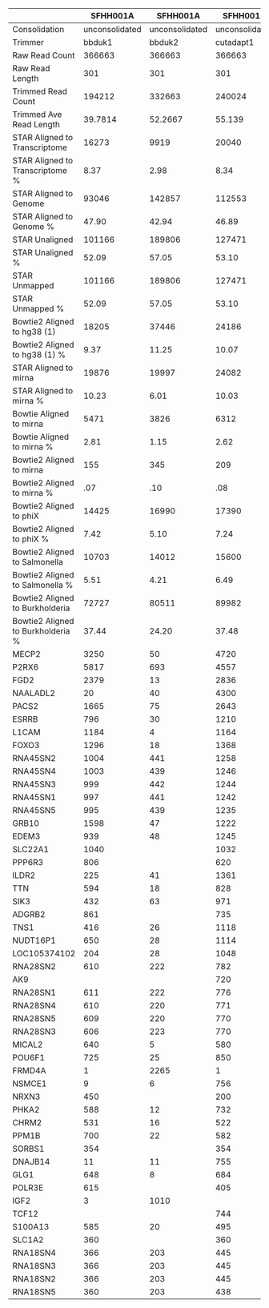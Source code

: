 |    | SFHH001A | SFHH001A | SFHH001A | SFHH001A | SFHH001A | SFHH001A | SFHH001A | SFHH001A | SFHH001B | SFHH001B | SFHH001B | SFHH001B | SFHH001B | SFHH001B | SFHH001B | SFHH001B | Undetermined | Undetermined | Undetermined | Undetermined | Undetermined | Undetermined | Undetermined | Undetermined |
| --- | --- | --- | --- | --- | --- | --- | --- | --- | --- | --- | --- | --- | --- | --- | --- | --- | --- | --- | --- | --- | --- | --- | --- | --- |
| Consolidation | unconsolidated | unconsolidated | unconsolidated | unconsolidated | consolidated | consolidated | consolidated | consolidated | unconsolidated | unconsolidated | unconsolidated | unconsolidated | consolidated | consolidated | consolidated | consolidated | unconsolidated | unconsolidated | unconsolidated | unconsolidated | consolidated | consolidated | consolidated | consolidated |
| Trimmer | bbduk1 | bbduk2 | cutadapt1 | cutadapt2 | bbduk1 | bbduk2 | cutadapt1 | cutadapt2 | bbduk1 | bbduk2 | cutadapt1 | cutadapt2 | bbduk1 | bbduk2 | cutadapt1 | cutadapt2 | bbduk1 | bbduk2 | cutadapt1 | cutadapt2 | bbduk1 | bbduk2 | cutadapt1 | cutadapt2 |
| Raw Read Count | 366663 | 366663 | 366663 | 366663 | 323256 | 323256 | 323256 | 323256 | 382619 | 382619 | 382619 | 382619 | 340452 | 340452 | 340452 | 340452 | 141627 | 141627 | 141627 | 141627 | 137225 | 137225 | 137225 | 137225 |
| Raw Read Length | 301 | 301 | 301 | 301 | 301 | 301 | 301 | 301 | 301 | 301 | 301 | 301 | 301 | 301 | 301 | 301 | 301 | 301 | 301 | 301 | 301 | 301 | 301 | 301 |
| Trimmed Read Count | 194212 | 332663 | 240024 | 240007 | 155344 | 266551 | 195519 | 197045 | 211927 | 354489 | 262543 | 262535 | 169936 | 284976 | 214496 | 215980 | 124376 | 140184 | 139818 | 139825 | 119903 | 135122 | 135142 | 135210 |
| Trimmed Ave Read Length | 39.7814 | 52.2667 | 55.139 | 55.5678 | 39.2208 | 51.9774 | 54.324 | 54.7542 | 37.5484 | 50.4061 | 51.132 | 51.5464 | 36.7343 | 49.5292 | 49.7428 | 50.2013 | 114.188 | 257.249 | 269.213 | 274.402 | 110.571 | 226.962 | 267.046 | 272.32 |
| STAR Aligned to Transcriptome | 16273 | 9919 | 20040 | 20045 | 12549 | 7297 | 15211 | 15160 | 19290 | 10957 | 23712 | 23712 | 15031 | 8234 | 18135 | 18084 | 1535 | 157 | 257 | 253 | 1480 | 186 | 223 | 216 |
| STAR Aligned to Transcriptome % | 8.37 | 2.98 | 8.34 | 8.35 | 8.07 | 2.73 | 7.77 | 7.69 | 9.10 | 3.09 | 9.03 | 9.03 | 8.84 | 2.88 | 8.45 | 8.37 | 1.23 | .11 | .18 | .18 | 1.23 | .13 | .16 | .15 |
| STAR Aligned to Genome | 93046 | 142857 | 112553 | 112578 | 72900 | 107207 | 86407 | 86648 | 100036 | 143020 | 119457 | 119483 | 78661 | 108679 | 92254 | 92431 | 10294 | 1953 | 1588 | 1566 | 9928 | 1853 | 1334 | 1312 |
| STAR Aligned to Genome % | 47.90 | 42.94 | 46.89 | 46.90 | 46.92 | 40.22 | 44.19 | 43.97 | 47.20 | 40.34 | 45.49 | 45.51 | 46.28 | 38.13 | 43.00 | 42.79 | 8.27 | 1.39 | 1.13 | 1.11 | 8.28 | 1.37 | .98 | .97 |
| STAR Unaligned | 101166 | 189806 | 127471 | 127429 | 82444 | 159344 | 109112 | 110397 | 111891 | 211469 | 143086 | 143052 | 91275 | 176297 | 122242 | 123549 | 114082 | 138231 | 138230 | 138259 | 109975 | 133269 | 133808 | 133898 |
| STAR Unaligned % | 52.09 | 57.05 | 53.10 | 53.09 | 53.07 | 59.77 | 55.80 | 56.02 | 52.79 | 59.65 | 54.50 | 54.48 | 53.71 | 61.86 | 56.99 | 57.20 | 91.72 | 98.60 | 98.86 | 98.88 | 91.71 | 98.62 | 99.01 | 99.02 |
| STAR Unmapped | 101166 | 189806 | 127471 | 127429 | 82444 | 159344 | 109112 | 110397 | 111891 | 211469 | 143086 | 143052 | 91275 | 176297 | 122242 | 123549 | 114082 | 138231 | 138230 | 138259 | 109975 | 133269 | 133808 | 133898 |
| STAR Unmapped % | 52.09 | 57.05 | 53.10 | 53.09 | 53.07 | 59.77 | 55.80 | 56.02 | 52.79 | 59.65 | 54.50 | 54.48 | 53.71 | 61.86 | 56.99 | 57.20 | 91.72 | 98.60 | 98.86 | 98.88 | 91.71 | 98.62 | 99.01 | 99.02 |
| Bowtie2 Aligned to hg38 (1) | 18205 | 37446 | 24186 | 24186 | 15033 | 37135 | 19924 | 20487 | 11960 | 28872 | 16269 | 16277 | 9843 | 30134 | 13391 | 13987 | 215 | 622 | 493 | 502 | 194 | 634 | 294 | 303 |
| Bowtie2 Aligned to hg38 (1) % | 9.37 | 11.25 | 10.07 | 10.07 | 9.67 | 13.93 | 10.19 | 10.39 | 5.64 | 8.14 | 6.19 | 6.19 | 5.79 | 10.57 | 6.24 | 6.47 | .17 | .44 | .35 | .35 | .16 | .46 | .21 | .22 |
| STAR Aligned to mirna | 19876 | 19997 | 24082 | 24085 | 15273 | 13687 | 17932 | 17946 | 21485 | 17785 | 26127 | 26132 | 16731 | 12761 | 19937 | 19937 | 1906 | 295 | 375 | 373 | 1836 | 276 | 279 | 278 |
| STAR Aligned to mirna % | 10.23 | 6.01 | 10.03 | 10.03 | 9.83 | 5.13 | 9.17 | 9.10 | 10.13 | 5.01 | 9.95 | 9.95 | 9.84 | 4.47 | 9.29 | 9.23 | 1.53 | .21 | .26 | .26 | 1.53 | .20 | .20 | .20 |
| Bowtie Aligned to mirna | 5471 | 3826 | 6312 | 6312 | 4158 | 2700 | 4620 | 4659 | 5448 | 3242 | 6411 | 6410 | 4256 | 2376 | 4871 | 4910 | 335 | 75 | 97 | 97 | 319 | 67 | 61 | 61 |
| Bowtie Aligned to mirna % | 2.81 | 1.15 | 2.62 | 2.62 | 2.67 | 1.01 | 2.36 | 2.36 | 2.57 | .91 | 2.44 | 2.44 | 2.50 | .83 | 2.27 | 2.27 | .26 | .05 | .06 | .06 | .26 | .04 | .04 | .04 |
| Bowtie2 Aligned to mirna | 155 | 345 | 209 | 209 | 130 | 270 | 172 | 172 | 81 | 212 | 122 | 122 | 67 | 167 | 99 | 98 | 4 | 7 | 4 | 4 | 4 | 7 | 4 | 4 |
| Bowtie2 Aligned to mirna % | .07 | .10 | .08 | .08 | .08 | .10 | .08 | .08 | .03 | .05 | .04 | .04 | .03 | .05 | .04 | .04 | 0 | 0 | 0 | 0 | 0 | 0 | 0 | 0 |
| Bowtie2 Aligned to phiX | 14425 | 16990 | 17390 | 17384 | 11113 | 13100 | 13681 | 13656 | 15007 | 17745 | 18149 | 18145 | 11255 | 13309 | 13901 | 13867 | 115407 | 135369 | 135943 | 135927 | 111036 | 130309 | 130754 | 130572 |
| Bowtie2 Aligned to phiX % | 7.42 | 5.10 | 7.24 | 7.24 | 7.15 | 4.91 | 6.99 | 6.93 | 7.08 | 5.00 | 6.91 | 6.91 | 6.62 | 4.67 | 6.48 | 6.42 | 92.78 | 96.56 | 97.22 | 97.21 | 92.60 | 96.43 | 96.75 | 96.56 |
| Bowtie2 Aligned to Salmonella | 10703 | 14012 | 15600 | 15600 | 8249 | 10678 | 11774 | 11765 | 13599 | 17708 | 19812 | 19811 | 10564 | 13673 | 15122 | 15109 | 352 | 520 | 557 | 557 | 333 | 483 | 507 | 506 |
| Bowtie2 Aligned to Salmonella % | 5.51 | 4.21 | 6.49 | 6.49 | 5.31 | 4.00 | 6.02 | 5.97 | 6.41 | 4.99 | 7.54 | 7.54 | 6.21 | 4.79 | 7.05 | 6.99 | .28 | .37 | .39 | .39 | .27 | .35 | .37 | .37 |
| Bowtie2 Aligned to Burkholderia | 72727 | 80511 | 89982 | 89985 | 56558 | 61795 | 68428 | 68345 | 84444 | 94639 | 104996 | 104996 | 66233 | 73435 | 80991 | 80911 | 1134 | 1340 | 1513 | 1513 | 1045 | 1221 | 1347 | 1344 |
| Bowtie2 Aligned to Burkholderia % | 37.44 | 24.20 | 37.48 | 37.49 | 36.40 | 23.18 | 34.99 | 34.68 | 39.84 | 26.69 | 39.99 | 39.99 | 38.97 | 25.76 | 37.75 | 37.46 | .91 | .95 | 1.08 | 1.08 | .87 | .90 | .99 | .99 |
| MECP2 | 3250 | 50 | 4720 | 4720 | 2430 | 20 | 3470 | 3420 | 5640 | 100 | 8090 | 8090 | 4310 | 50 | 6000 | 5960 | 50 |  | 40 | 40 | 40 |  | 40 | 40 |
| P2RX6 | 5817 | 693 | 4557 | 4557 | 3843 | 378 | 2898 | 2898 | 4977 | 336 | 4116 | 4116 | 3591 | 273 | 2877 | 2856 | 84 | 21 | 63 | 63 | 63 |  | 42 | 42 |
| FGD2 | 2379 | 13 | 2836 | 2836 | 1924 | 26 | 2314 | 2314 | 2561 |  | 2797 | 2797 | 2080 | 26 | 2225 | 2199 |  |  |  |  |  |  |  |  |
| NAALADL2 | 20 | 40 | 4300 | 4300 | 20 | 20 | 3140 | 3100 | 140 | 120 | 3380 | 3380 | 120 | 80 | 2340 | 2340 |  |  |  |  |  |  |  |  |
| PACS2 | 1665 | 75 | 2643 | 2643 | 1275 | 105 | 2058 | 2058 | 1230 | 45 | 2070 | 2070 | 960 | 15 | 1620 | 1605 | 15 |  | 30 | 30 | 15 |  | 30 | 30 |
| ESRRB | 796 | 30 | 1210 | 1210 | 542 |  | 755 | 735 | 1526 | 50 | 2248 | 2248 | 997 |  | 1467 | 1447 | 10 |  | 30 | 30 |  |  | 10 | 10 |
| L1CAM | 1184 | 4 | 1164 | 1164 | 864 | 4 | 860 | 856 | 1496 | 32 | 1596 | 1596 | 1152 | 4 | 1260 | 1248 | 16 |  | 16 | 16 | 12 |  | 16 | 16 |
| FOXO3 | 1296 | 18 | 1368 | 1368 | 945 |  | 972 | 963 | 1378 | 72 | 1422 | 1422 | 1072 | 45 | 1080 | 1080 |  |  |  |  |  |  |  |  |
| RNA45SN2 | 1004 | 441 | 1258 | 1258 | 782 | 277 | 980 | 975 | 1032 | 431 | 1255 | 1255 | 809 | 275 | 965 | 961 | 14 | 5 | 14 | 14 | 15 | 5 | 16 | 15 |
| RNA45SN4 | 1003 | 439 | 1246 | 1246 | 784 | 275 | 973 | 968 | 1033 | 428 | 1252 | 1252 | 808 | 273 | 960 | 956 | 14 | 5 | 14 | 14 | 15 | 5 | 16 | 15 |
| RNA45SN3 | 999 | 442 | 1244 | 1244 | 779 | 278 | 975 | 970 | 1024 | 428 | 1248 | 1248 | 804 | 274 | 961 | 957 | 14 | 5 | 14 | 14 | 15 | 5 | 16 | 15 |
| RNA45SN1 | 997 | 441 | 1242 | 1242 | 774 | 275 | 965 | 960 | 1023 | 427 | 1242 | 1242 | 803 | 272 | 954 | 950 | 14 | 5 | 14 | 14 | 15 | 5 | 16 | 15 |
| RNA45SN5 | 995 | 439 | 1235 | 1235 | 773 | 275 | 960 | 955 | 1023 | 427 | 1242 | 1242 | 803 | 272 | 954 | 950 | 14 | 5 | 14 | 14 | 15 | 5 | 16 | 15 |
| GRB10 | 1598 | 47 | 1222 | 1222 | 1034 |  | 799 | 799 | 1272 | 47 | 894 | 894 | 940 |  | 893 | 893 |  |  |  |  |  |  |  |  |
| EDEM3 | 939 | 48 | 1245 | 1245 | 738 | 18 | 978 | 978 | 834 | 72 | 1050 | 1050 | 660 | 36 | 792 | 792 | 24 | 6 | 12 | 12 | 12 |  | 6 | 6 |
| SLC22A1 | 1040 |  | 1032 | 1032 | 864 |  | 856 | 856 | 1016 |  | 1032 | 1032 | 816 | 8 | 808 | 808 | 16 |  | 24 | 24 | 16 |  | 24 | 24 |
| PPP6R3 | 806 |  | 620 | 620 | 806 |  | 496 | 496 | 1054 |  | 1301 | 1301 | 806 | 62 | 991 | 991 | 62 |  | 62 | 62 | 62 |  | 62 | 62 |
| ILDR2 | 225 | 41 | 1361 | 1361 | 216 | 32 | 936 | 928 | 287 | 16 | 1288 | 1288 | 239 |  | 936 | 936 |  |  |  |  |  |  |  |  |
| TTN | 594 | 18 | 828 | 828 | 468 | 18 | 684 | 684 | 928 | 90 | 1002 | 1002 | 766 | 36 | 822 | 804 |  |  |  |  |  |  |  |  |
| SIK3 | 432 | 63 | 971 | 971 | 288 | 31 | 603 | 587 | 576 | 64 | 1152 | 1152 | 480 | 48 | 960 | 944 |  |  | 27 | 27 |  |  | 11 | 11 |
| ADGRB2 | 861 |  | 735 | 735 | 609 |  | 588 | 588 | 861 | 42 | 924 | 924 | 756 | 63 | 756 | 735 |  |  | 42 | 42 |  |  | 42 | 42 |
| TNS1 | 416 | 26 | 1118 | 1118 | 416 | 26 | 858 | 858 | 572 | 26 | 910 | 910 | 312 |  | 702 | 676 |  |  | 26 | 26 |  |  | 26 | 26 |
| NUDT16P1 | 650 | 28 | 1114 | 1114 | 504 | 26 | 820 | 816 | 512 | 18 | 808 | 808 | 392 | 12 | 622 | 622 | 4 |  | 6 | 6 | 4 |  | 4 | 4 |
| LOC105374102 | 204 | 28 | 1048 | 1048 | 164 | 16 | 764 | 756 | 200 | 32 | 1288 | 1288 | 156 | 8 | 884 | 880 |  |  | 4 | 4 |  |  | 4 | 4 |
| RNA28SN2 | 610 | 222 | 782 | 782 | 472 | 138 | 605 | 602 | 641 | 222 | 789 | 789 | 506 | 142 | 613 | 610 | 6 | 3 | 5 | 5 | 7 | 3 | 7 | 7 |
| AK9 |  |  | 720 | 720 |  |  | 594 | 576 | 21 | 18 | 1659 | 1659 | 21 |  | 1245 | 1227 |  |  | 18 | 18 |  |  | 18 | 18 |
| RNA28SN1 | 611 | 222 | 776 | 776 | 472 | 136 | 600 | 597 | 642 | 220 | 786 | 786 | 506 | 140 | 609 | 606 | 6 | 3 | 5 | 5 | 7 | 3 | 7 | 7 |
| RNA28SN4 | 610 | 220 | 771 | 771 | 473 | 136 | 598 | 595 | 642 | 220 | 786 | 786 | 505 | 140 | 608 | 605 | 6 | 3 | 5 | 5 | 7 | 3 | 7 | 7 |
| RNA28SN5 | 609 | 220 | 770 | 770 | 471 | 136 | 596 | 593 | 642 | 220 | 786 | 786 | 506 | 140 | 609 | 606 | 6 | 3 | 5 | 5 | 7 | 3 | 7 | 7 |
| RNA28SN3 | 606 | 223 | 770 | 770 | 470 | 139 | 602 | 599 | 634 | 220 | 783 | 783 | 501 | 141 | 609 | 606 | 6 | 3 | 5 | 5 | 7 | 3 | 7 | 7 |
| MICAL2 | 640 | 5 | 580 | 580 | 580 | 2 | 500 | 500 | 1120 | 5 | 840 | 840 | 880 | 4 | 660 | 660 |  |  |  |  |  |  |  |  |
| POU6F1 | 725 | 25 | 850 | 850 | 625 | 25 | 625 | 625 | 665 |  | 775 | 775 | 490 |  | 575 | 550 |  |  | 25 | 25 |  |  | 25 | 25 |
| FRMD4A | 1 | 2265 | 1 | 1 | 1 | 1393 | 1 | 1 | 24 | 2416 | 52 | 52 |  | 1672 | 28 | 28 |  | 8 |  |  |  | 8 |  |  |
| NSMCE1 | 9 | 6 | 756 | 756 | 27 | 6 | 558 | 558 | 18 | 12 | 1296 | 1296 | 30 |  | 966 | 960 |  |  | 18 | 18 |  |  | 12 | 12 |
| NRXN3 | 450 |  | 200 | 200 | 250 |  | 200 | 200 | 1050 | 36 | 1100 | 1100 | 800 | 12 | 850 | 850 |  |  |  |  |  |  |  |  |
| PHKA2 | 588 | 12 | 732 | 732 | 408 |  | 504 | 480 | 600 | 48 | 624 | 624 | 528 | 12 | 504 | 492 | 12 |  | 24 | 24 | 12 |  | 24 | 24 |
| CHRM2 | 531 | 16 | 522 | 522 | 342 | 16 | 342 | 324 | 747 | 7 | 756 | 756 | 603 | 9 | 594 | 594 | 9 |  | 27 | 27 | 9 |  | 18 | 18 |
| PPM1B | 700 | 22 | 582 | 582 | 534 | 13 | 432 | 432 | 728 | 27 | 590 | 590 | 560 | 19 | 442 | 442 | 12 |  | 10 | 10 | 12 |  | 10 | 10 |
| SORBS1 | 354 |  | 354 | 354 | 295 |  | 295 | 295 | 843 | 118 | 826 | 826 | 725 | 59 | 531 | 531 |  |  | 15 | 15 |  |  | 15 | 15 |
| DNAJB14 | 11 | 11 | 755 | 755 | 11 | 5 | 623 | 617 | 12 | 6 | 1008 | 1008 | 12 |  | 750 | 750 |  |  | 12 | 12 |  |  | 12 | 12 |
| GLG1 | 648 | 8 | 684 | 684 | 444 | 8 | 468 | 464 | 512 | 12 | 556 | 556 | 416 | 12 | 408 | 408 | 12 |  | 16 | 16 | 12 |  | 16 | 16 |
| POLR3E | 615 |  | 405 | 405 | 495 | 15 | 210 | 210 | 825 |  | 480 | 480 | 645 |  | 360 | 360 | 30 |  |  |  | 30 |  |  |  |
| IGF2 | 3 | 1010 |  |  | 3 | 1950 |  | 130 |  | 825 |  |  |  | 1480 |  | 105 |  |  | 1 | 1 |  | 45 |  |  |
| TCF12 |  |  | 744 | 744 |  |  | 552 | 552 |  | 24 | 866 | 866 |  |  | 600 | 576 |  |  |  |  |  |  |  |  |
| S100A13 | 585 | 20 | 495 | 495 | 420 | 20 | 355 | 355 | 485 |  | 430 | 430 | 410 | 5 | 390 | 390 | 5 |  |  |  | 5 |  |  |  |
| SLC1A2 | 360 |  | 360 | 360 | 297 |  | 297 | 288 | 531 |  | 621 | 621 | 459 | 9 | 486 | 468 |  |  | 9 | 9 |  |  | 9 | 9 |
| RNA18SN4 | 366 | 203 | 445 | 445 | 289 | 134 | 350 | 348 | 371 | 197 | 442 | 442 | 285 | 129 | 332 | 331 | 8 | 2 | 9 | 9 | 8 | 2 | 9 | 8 |
| RNA18SN3 | 366 | 203 | 445 | 445 | 289 | 134 | 350 | 348 | 371 | 197 | 442 | 442 | 285 | 129 | 332 | 331 | 8 | 2 | 9 | 9 | 8 | 2 | 9 | 8 |
| RNA18SN2 | 366 | 203 | 445 | 445 | 289 | 134 | 350 | 348 | 371 | 197 | 442 | 442 | 285 | 129 | 332 | 331 | 8 | 2 | 9 | 9 | 8 | 2 | 9 | 8 |
| RNA18SN5 | 360 | 203 | 438 | 438 | 283 | 134 | 343 | 341 | 360 | 195 | 430 | 430 | 278 | 128 | 324 | 323 | 8 | 2 | 9 | 9 | 8 | 2 | 9 | 8 |
